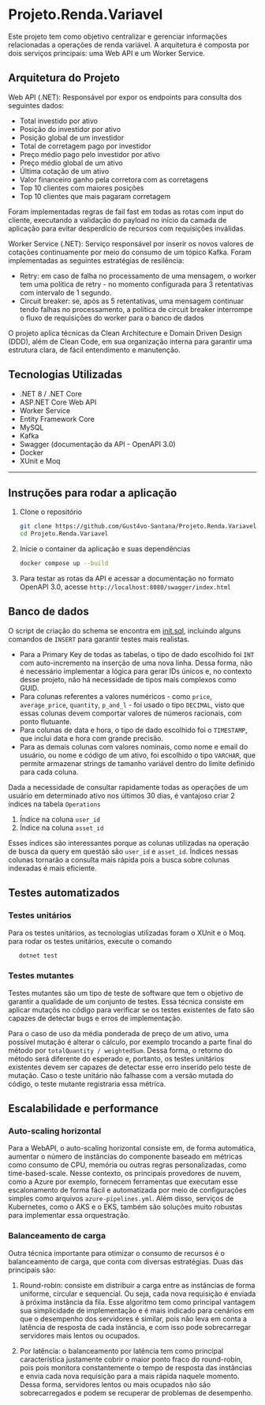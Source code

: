# Projeto.Renda.Variavel

Este projeto tem como objetivo centralizar e gerenciar informações relacionadas a operações de renda variável. A arquitetura é composta por dois serviços principais: uma Web API e um Worker Service.

## Arquitetura do Projeto

Web API (.NET):
Responsável por expor os endpoints para consulta dos seguintes dados:

* Total investido por ativo
* Posição do investidor por ativo
* Posição global de um investidor
* Total de corretagem pago por investidor
* Preço médio pago pelo investidor por ativo
* Preço médio global de um ativo
* Última cotação de um ativo
* Valor financeiro ganho pela corretora com as corretagens
* Top 10 clientes com maiores posições
* Top 10 clientes que mais pagaram corretagem

Foram implementadas regras de fail fast em todas as rotas com input do cliente, executando a validação do payload no início da camada de aplicação para evitar desperdício de recursos com requisições inválidas.

Worker Service (.NET):
Serviço responsável por inserir os novos valores de cotações continuamente por meio do consumo de um tópico Kafka. Foram implementadas as seguintes estratégias de resilência:

* Retry: em caso de falha no processamento de uma mensagem, o worker tem uma política de retry - no momento configurada para 3 retentativas com intervalo de 1 segundo.
* Circuit breaker: se, após as 5 retentativas, uma mensagem continuar tendo falhas no processamento, a política de circuit breaker interrompe o fluxo de requisições do worker para o banco de dados 

O projeto aplica técnicas da Clean Architecture e Domain Driven Design (DDD), além de Clean Code, em sua organização interna para garantir uma estrutura clara, de fácil entendimento e manutenção.

## Tecnologias Utilizadas

* .NET 8 / .NET Core
* ASP.NET Core Web API
* Worker Service
* Entity Framework Core
* MySQL
* Kafka
* Swagger (documentação da API - OpenAPI 3.0)
* Docker
* XUnit e Moq

---

## Instruções para rodar a aplicação

1. Clone o repositório
   ```bash
   git clone https://github.com/Gust4vo-Santana/Projeto.Renda.Variavel.git
   cd Projeto.Renda.Variavel
   ```
2. Inicie o container da aplicação e suas dependências
   ```bash
   docker compose up --build
   ```
3. Para testar as rotas da API e acessar a documentação no formato OpenAPI 3.0, acesse ``http://localhost:8080/swagger/index.html``

## Banco de dados

O script de criação do schema se encontra em [init.sql](init.sql), incluindo alguns comandos de ``INSERT`` para garantir testes mais realistas.

* Para a Primary Key de todas as tabelas, o tipo de dado escolhido foi ``INT`` com auto-incremento na inserção de uma nova linha. Dessa forma, não é necessário implementar a lógica para gerar IDs únicos e, no contexto desse projeto, não há necessidade de tipos mais complexos como GUID.
* Para colunas referentes a valores numéricos - como ``price``, ``average_price``, ``quantity``, ``p_and_l`` - foi usado o tipo ``DECIMAL``, visto que essas colunas devem comportar valores de números racionais, com ponto flutuante.
* Para colunas de data e hora, o tipo de dado escolhido foi o ``TIMESTAMP``, que inclui data e hora com grande precisão.
* Para as demais colunas com valores nominais, como nome e email do usuário, ou nome e código de um ativo, foi escolhido o tipo ``VARCHAR``, que permite armazenar strings de tamanho variável dentro do limite definido para cada coluna.

Dada a necessidade de consultar rapidamente todas as operações de um usuário em determinado ativo nos últimos 30 dias, é vantajoso criar 2 índices na tabela ``Operations``

1. Índice na coluna ``user_id``
2. Índice na coluna ``asset_id``

Esses índices são interessantes porque as colunas utilizadas na operação de busca da query em questão são ``user_id`` e ``asset_id``. Índices nessas colunas tornarão a consulta mais rápida pois a busca sobre colunas indexadas é mais eficiente.

## Testes automatizados

### Testes unitários

Para os testes unitários, as tecnologias utilizadas foram o XUnit e o Moq. para rodar os testes unitários, execute o comando
```bash
   dotnet test
```

### Testes mutantes

Testes mutantes são um tipo de teste de software que tem o objetivo de garantir a qualidade de um conjunto de testes. Essa técnica consiste em aplicar mutaçõs no código para verificar se os testes existentes de fato são capazes de detectar bugs e erros de implementação.

Para o caso de uso da média ponderada de preço de um ativo, uma possível mutação é alterar o cálculo, por exemplo trocando a parte final do método por ``totalQuantity / weightedSum``. Dessa forma, o retorno do método será diferente do esperado e, portanto, os testes unitários existentes devem ser capazes de detectar esse erro inserido pelo teste de mutação. Caso o teste unitário não falhasse com a versão mutada do código, o teste mutante registraria essa métrica.

## Escalabilidade e performance

### Auto-scaling horizontal

Para a WebAPI, o auto-scaling horizontal consiste em, de forma automática, aumentar o número de instâncias do componente baseado em métricas como consumo de CPU, memória ou outras regras personalizadas, como time-based-scale. Nesse contexto, os principais provedores de nuvem, como a Azure por exemplo, fornecem ferramentas que executam esse escalonamento de forma fácil e automatizada por meio de configurações simples como arquivos ``azure-pipelines.yml``. Além disso, serviços de Kubernetes, como o AKS e o EKS, também são soluções muito robustas para implementar essa orquestração.

### Balanceamento de carga

Outra técnica importante para otimizar o consumo de recursos é o balanceamento de carga, que conta com diversas estratégias. Duas das principais são:

1. Round-robin: consiste em distribuir a carga entre as instâncias de forma uniforme, circular e sequencial. Ou seja, cada nova requisição é enviada à próxima instância da fila. Esse algoritmo tem como principal vantagem sua simplicidade de implementação e é mais indicado para cenários em que o desempenho dos servidores é similar, pois não leva em conta a latência de resposta de cada instância, e com isso pode sobrecarregar servidores mais lentos ou ocupados.

2. Por latência: o balanceamento por latência tem como principal característica justamente cobrir o maior ponto fraco do round-robin, pois pois monitora constantemente o tempo de resposta das instâncias e envia cada nova requisição para a mais rápida naquele momento. Dessa forma, servidores lentos ou mais ocupados não sâo sobrecarregados e podem se recuperar de problemas de desempenho.
